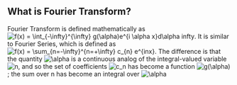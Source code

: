 ## What is Fourier Transform?
Fourier Transform is defined mathematically as <img src="https://latex.codecogs.com/svg.image?f(x)&space;=&space;\int_{-\infty}^{\infty}&space;g(\alpha)e^{i&space;\alpha&space;x}d\alpha&space;infty" title="f(x) = \int_{-\infty}^{\infty} g(\alpha)e^{i \alpha x}d\alpha infty" />. It is similar to Fourier Series, which is defined as <img src="https://latex.codecogs.com/svg.image?f(x)&space;=&space;\sum_{n=-\infty}^{n=&plus;\infty}&space;c_{n}&space;e^{inx}" title="f(x) = \sum_{n=-\infty}^{n=+\infty} c_{n} e^{inx}" />. The difference is that the quantity <img src="https://latex.codecogs.com/svg.image?\alpha" title="\alpha" /> is a continuous analog of the integral-valued variable <img src="https://latex.codecogs.com/svg.image?n" title="n" />, and so the set of coefficients <img src="https://latex.codecogs.com/svg.image?c_n" title="c_n" /> has become a function <img src="https://latex.codecogs.com/svg.image?g(\alpha)" title="g(\alpha)" />; the sum over n has become an integral over <img src="https://latex.codecogs.com/svg.image?\alpha" title="\alpha" />

